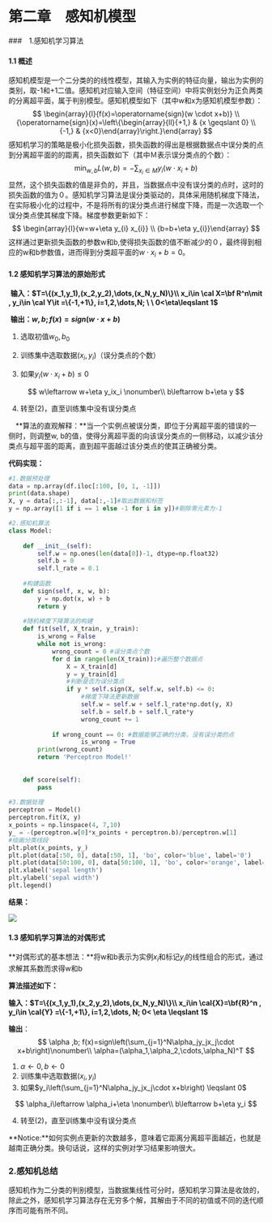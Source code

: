 # 第二章　感知机模型

###　1.感知机学习算法

#### 1.1 概述

​		感知机模型是一个二分类的的线性模型，其输入为实例的特征向量，输出为实例的类别，取-1和+1二值。感知机对应输入空间（特征空间）中将实例划分为正负两类的分离超平面，属于判别模型。感知机模型如下（其中w和x为感知机模型参数）：
$$
\begin{array}{l}{f(x)=\operatorname{sign}(w \cdot x+b)} \\ {\operatorname{sign}(x)=\left\{\begin{array}{ll}{+1,} & {x \geqslant 0} \\ {-1,} & {x<0}\end{array}\right.}\end{array}
$$
​		感知机学习的策略是极小化损失函数，损失函数的得出是根据数据点中误分类的点到分离超平面的的距离，损失函数如下（其中Ｍ表示误分类点的个数）：
$$
\min _{w, b} L(w, b)=-\sum_{x_{i} \in M} y_{i}\left(w \cdot x_{i}+b\right)
$$
​		显然，这个损失函数的值是非负的，并且，当数据点中没有误分类的点时，这时的损失函数的值为０。感知机学习算法是误分类驱动的，具体采用随机梯度下降法，在实际极小化的过程中，不是将所有的误分类点进行梯度下降，而是一次选取一个误分类点使其梯度下降。梯度参数更新如下：
$$
\begin{array}{l}{w=w+\eta y_{i} x_{i}} \\ {b=b+\eta y_{i}}\end{array}
$$
​		这样通过更新损失函数的参数w和b,使得损失函数的值不断减少的０，最终得到相应的w和b参数值，进而得到分类超平面的$w \cdot x_{i}+b=0$。

#### 1.2 感知机学习算法的原始形式

​	**输入：$T=\{(x_1,y_1),(x_2,y_2),\dots,(x_N,y_N)\}\\ x_i\in \cal X=\bf R^n\mit , y_i\in \cal Y\it =\{-1,+1\}, i=1,2,\dots,N; \ \ 0<\eta\leqslant 1$**

​    **输出：$w,b;f(x)=sign(w\cdot x+b)$**

1. 选取初值$w_0,b_0$

2. 训练集中选取数据$(x_i,y_i)$（误分类点的个数）

3. 如果$y_i(w\cdot x_i+b)\leqslant 0$

$$
w\leftarrow w+\eta y_ix_i \nonumber\\
 b\leftarrow b+\eta y
$$

 4. 转至(2)，直至训练集中没有误分类点

　**算法的直观解释：**当一个实例点被误分类，即位于分离超平面的错误的一侧时，则调整w, b的值，使得分离超平面的向该误分类点的一侧移动，以减少该分类点与超平面的距离，直到超平面越过该分类点的使其正确被分类。

**代码实现：**

```python
#1.数据预处理
data = np.array(df.iloc[:100, [0, 1, -1]])
print(data.shape)
X, y = data[:,:-1], data[:,-1]#取出数据和标签
y = np.array([1 if i == 1 else -1 for i in y])#剔除零元素为-1

#2.感知机算法
class Model:
    
    def __init__(self):
        self.w = np.ones(len(data[0])-1, dtype=np.float32)
        self.b = 0
        self.l_rate = 0.1
    
    #构建函数
    def sign(self, x, w, b):
        y = np.dot(x, w) + b
        return y
    
    #随机梯度下降算法的构建
    def fit(self, X_train, y_train):
        is_wrong = False
        while not is_wrong:
            wrong_count = 0 #误分类点个数
            for d in range(len(X_train)):#遍历整个数据点
                X = X_train[d]
                y = y_train[d]
                #判断是否为误分类点
                if y * self.sign(X, self.w, self.b) <= 0:
                    #梯度下降法更新数据
                    self.w = self.w + self.l_rate*np.dot(y, X)
                    self.b = self.b + self.l_rate*y
                    wrong_count += 1
                    
            if wrong_count == 0: #数据能够正确的分类，没有误分类的点
                    is_wrong = True
        print(wrong_count)
        return 'Perceptron Model!'
            
            
    def score(self):
        pass
        
#3.数据处理
perceptron = Model()
perceptron.fit(X, y)
x_points = np.linspace(4, 7,10)
y_ = -(perceptron.w[0]*x_points + perceptron.b)/perceptron.w[1]
#绘画分类线段
plt.plot(x_points, y_)
plt.plot(data[:50, 0], data[:50, 1], 'bo', color='blue', label='0')
plt.plot(data[50:100, 0], data[50:100, 1], 'bo', color='orange', label='1')
plt.xlabel('sepal length')
plt.ylabel('sepal width')
plt.legend()
```

**结果：**

![](./感知机.png)

#### 1.3 感知机学习算法的对偶形式

**对偶形式的基本想法：**将w和b表示为实例$x_i$和标记$y_i$的线性组合的形式，通过求解其系数而求得w和b

**算法描述如下：**

**输入：$T=\{(x_1,y_1),(x_2,y_2),\dots,(x_N,y_N)\}\\ x_i\in \cal{X}=\bf{R}^n , y_i\in \cal{Y} =\{-1,+1\}, i=1,2,\dots, N; 0< \eta \leqslant 1$**

**输出**：
$$
\alpha ,b; f(x)=sign\left(\sum_{j=1}^N\alpha_jy_jx_j\cdot x+b\right)\nonumber\\
\alpha=(\alpha_1,\alpha_2,\cdots,\alpha_N)^T
$$

1. $\alpha \leftarrow 0,b\leftarrow 0$
2. 训练集中选取数据$(x_i,y_i)$
3. 如果$y_i\left(\sum_{j=1}^N\alpha_jy_jx_j\cdot x+b\right) \leqslant 0$

$$
\alpha_i\leftarrow \alpha_i+\eta \nonumber\\
b\leftarrow b+\eta y_i
$$

4. 转至(2)，直至训练集中没有误分类点

**Notice:**如何实例点更新的次数越多，意味着它距离分离超平面越近，也就是越南正确分类。换句话说，这样的实例对学习结果影响很大。

### 2.感知机总结

​		感知机作为二分类的判别模型，当数据集线性可分时，感知机学习算法是收敛的，除此之外，感知机学习算法存在无穷多个解，其解由于不同的初值或不同的迭代顺序而可能有所不同。



